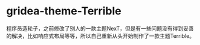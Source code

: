 # gridea-theme-Terrible
程序员造轮子，之前修改了别人的一款主题NexT，但是有一些问题没有得到妥善的解决，比如响应式布局等等，所以自己重新从头开始制作了一款主题Terrible。
